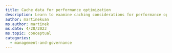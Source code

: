 ```yaml
---
title: Cache data for performance optimization
description: Learn to examine caching considerations for performance optimization. Caching is a strategy where you store a copy of the data in front of the main data store.
author: martinekuan
ms.author: martinek
ms.date: 4/28/2023
ms.topic: conceptual
categories:
  - management-and-governance
---
```

